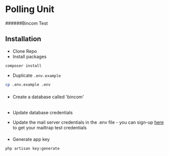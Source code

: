 # Polling Unit
######Bincom Test 


## Installation
* Clone Repo
* Install packages

```bash
composer install
```

* Duplicate `.env.example`

```bash
cp .env.example .env
```
###
* Create a database called 'bincom'
######
* Update database credentials

* Update the mail server credentials in the .env file  - you can 
  sign-up [here](https://mailtrap.io/) to get your mailtrap test credentials
####


* Generate app key

```bash
php artisan key:generate
```



[comment]: <> (Check the docs [here]&#40;https://documenter.getpostman.com/view/7185838/TVetaR6x&#41;)
